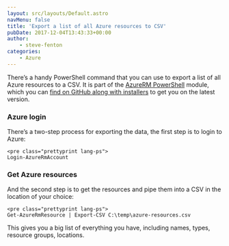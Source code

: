 ```yaml
---
layout: src/layouts/Default.astro
navMenu: false
title: 'Export a list of all Azure resources to CSV'
pubDate: 2017-12-04T13:43:33+00:00
author:
    - steve-fenton
categories:
    - Azure
---
```


There’s a handy PowerShell command that you can use to export a list of all Azure resources to a CSV. It is part of the [AzureRM PowerShell](https://docs.microsoft.com/en-gb/powershell/module/azurerm.resources/?WT.mc_id=DT-MVP-5002938) module, which you can [find on GitHub along with installers](https://github.com/Azure/azure-powershell/releases) to get you on the latest version.

### Azure login

There’s a two-step process for exporting the data, the first step is to login to Azure:

```
<pre class="prettyprint lang-ps">
Login-AzureRmAccount
```
### Get Azure resources

And the second step is to get the resources and pipe them into a CSV in the location of your choice:

```
<pre class="prettyprint lang-ps">
Get-AzureRmResource | Export-CSV C:\temp\azure-resources.csv
```
This gives you a big list of everything you have, including names, types, resource groups, locations.